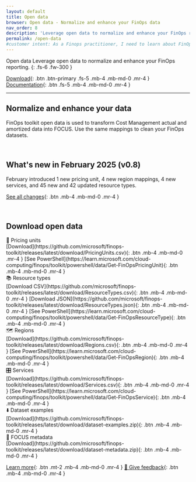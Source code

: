 ```yaml
---
layout: default
title: Open data
browser: Open data - Normalize and enhance your FinOps data
nav_order: 8
description: 'Leverage open data to normalize and enhance your FinOps reporting.'
permalink: /open-data
#customer intent: As a Finops practitioner, I need to learn about FinOps open data
---
```


<span class="fs-9 d-block mb-4">Open data</span>
Leverage open data to normalize and enhance your FinOps reporting.
{: .fs-6 .fw-300 }

[Download](#download){: .btn .btn-primary .fs-5 .mb-4 .mb-md-0 .mr-4 }
[Documentation](#docs){: .btn .fs-5 .mb-4 .mb-md-0 .mr-4 }

---

<a name="overview"></a>

## Normalize and enhance your data

FinOps toolkit open data is used to transform Cost Management actual and amortized data into FOCUS. Use the same mappings to clean your FinOps datasets.

<br>

<a name="whats-new"></a>

## What's new in February 2025 (v0.8)

February introduced 1 new pricing unit, 4 new region mappings, 4 new services, and 45 new and 42 updated resource types.

[See all changes](https://aka.ms/ftk/changes#open-data-v08){: .btn .mb-4 .mb-md-0 .mr-4 }

<br>

<a name="features"></a>
<a name="deploy"></a>
<a name="download"></a>

## Download open data

<div id="tile-gallery">
    <div class="tile" markdown="1">
        <div>📏 Pricing units</div>
        [Download](https://github.com/microsoft/finops-toolkit/releases/latest/download/PricingUnits.csv){: .btn .mb-4 .mb-md-0 .mr-4 }
        [See PowerShell](https://learn.microsoft.com/cloud-computing/finops/toolkit/powershell/data/Get-FinOpsPricingUnit){: .btn .mb-4 .mb-md-0 .mr-4 }
    </div>
    <div class="tile" markdown="1">
        <div>📚 Resource types</div>
        [Download CSV](https://github.com/microsoft/finops-toolkit/releases/latest/download/ResourceTypes.csv){: .btn .mb-4 .mb-md-0 .mr-4 }
        [Download JSON](https://github.com/microsoft/finops-toolkit/releases/latest/download/ResourceTypes.json){: .btn .mb-4 .mb-md-0 .mr-4 }
        [See PowerShell](https://learn.microsoft.com/cloud-computing/finops/toolkit/powershell/data/Get-FinOpsResourceType){: .btn .mb-4 .mb-md-0 .mr-4 }
    </div>
    <div class="tile" markdown="1">
        <div>🗺️ Regions</div>
        [Download](https://github.com/microsoft/finops-toolkit/releases/latest/download/Regions.csv){: .btn .mb-4 .mb-md-0 .mr-4 }
        [See PowerShell](https://learn.microsoft.com/cloud-computing/finops/toolkit/powershell/data/Get-FinOpsRegion){: .btn .mb-4 .mb-md-0 .mr-4 }
    </div>
    <div class="tile" markdown="1">
        <div>🎛️ Services</div>
        [Download](https://github.com/microsoft/finops-toolkit/releases/latest/download/Services.csv){: .btn .mb-4 .mb-md-0 .mr-4 }
        [See PowerShell](https://learn.microsoft.com/cloud-computing/finops/toolkit/powershell/data/Get-FinOpsService){: .btn .mb-4 .mb-md-0 .mr-4 }
    </div>
    <div class="tile" markdown="1">
        <div>⬇️ Dataset examples</div>
        [Download](https://github.com/microsoft/finops-toolkit/releases/latest/download/dataset-examples.zip){: .btn .mb-4 .mb-md-0 .mr-4 }
    </div>
    <div class="tile" markdown="1">
        <div>📃 FOCUS metadata</div>
        [Download](https://github.com/microsoft/finops-toolkit/releases/latest/download/dataset-metadata.zip){: .btn .mb-4 .mb-md-0 .mr-4 }
    </div>
</div>

<a name="docs"></a>

[Learn more](https://learn.microsoft.com/cloud-computing/finops/toolkit/hubs/finops-hubs-overview){: .btn .mt-2 .mb-4 .mb-md-0 .mr-4 }
[💜 Give feedback](https://portal.azure.com/#view/HubsExtension/InProductFeedbackBlade/extensionName/FinOpsToolkit/cesQuestion/How%20easy%20or%20hard%20is%20it%20to%20use%20FinOps%20toolkit%20open%20data%3F/cvaQuestion/How%20valuable%20are%20FinOps%20toolkit%20open%20data%3F/surveyId/FTK0.8/bladeName/OpenData/featureName/Marketing.Docs){: .btn .mb-4 .mb-md-0 .mr-4 }

<br>
